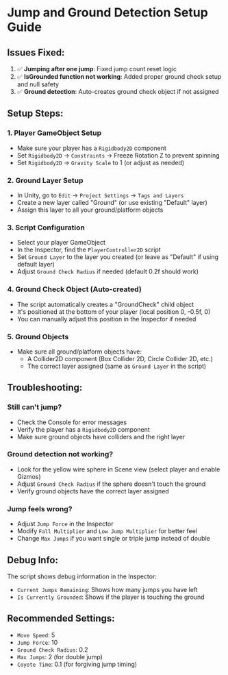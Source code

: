 # Jump and Ground Detection Setup Guide

## Issues Fixed:
1. ✅ **Jumping after one jump**: Fixed jump count reset logic
2. ✅ **IsGrounded function not working**: Added proper ground check setup and null safety
3. ✅ **Ground detection**: Auto-creates ground check object if not assigned

## Setup Steps:

### 1. Player GameObject Setup
- Make sure your player has a `Rigidbody2D` component
- Set `Rigidbody2D` → `Constraints` → Freeze Rotation Z to prevent spinning
- Set `Rigidbody2D` → `Gravity Scale` to 1 (or adjust as needed)

### 2. Ground Layer Setup
- In Unity, go to `Edit` → `Project Settings` → `Tags and Layers`
- Create a new layer called "Ground" (or use existing "Default" layer)
- Assign this layer to all your ground/platform objects

### 3. Script Configuration
- Select your player GameObject
- In the Inspector, find the `PlayerController2D` script
- Set `Ground Layer` to the layer you created (or leave as "Default" if using default layer)
- Adjust `Ground Check Radius` if needed (default 0.2f should work)

### 4. Ground Check Object (Auto-created)
- The script automatically creates a "GroundCheck" child object
- It's positioned at the bottom of your player (local position 0, -0.5f, 0)
- You can manually adjust this position in the Inspector if needed

### 5. Ground Objects
- Make sure all ground/platform objects have:
  - A Collider2D component (Box Collider 2D, Circle Collider 2D, etc.)
  - The correct layer assigned (same as `Ground Layer` in the script)

## Troubleshooting:

### Still can't jump?
- Check the Console for error messages
- Verify the player has a `Rigidbody2D` component
- Make sure ground objects have colliders and the right layer

### Ground detection not working?
- Look for the yellow wire sphere in Scene view (select player and enable Gizmos)
- Adjust `Ground Check Radius` if the sphere doesn't touch the ground
- Verify ground objects have the correct layer assigned

### Jump feels wrong?
- Adjust `Jump Force` in the Inspector
- Modify `Fall Multiplier` and `Low Jump Multiplier` for better feel
- Change `Max Jumps` if you want single or triple jump instead of double

## Debug Info:
The script shows debug information in the Inspector:
- `Current Jumps Remaining`: Shows how many jumps you have left
- `Is Currently Grounded`: Shows if the player is touching the ground

## Recommended Settings:
- `Move Speed`: 5
- `Jump Force`: 10
- `Ground Check Radius`: 0.2
- `Max Jumps`: 2 (for double jump)
- `Coyote Time`: 0.1 (for forgiving jump timing)

